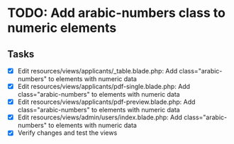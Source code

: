 # TODO: Add arabic-numbers class to numeric <td> elements

## Tasks
- [x] Edit resources/views/applicants/_table.blade.php: Add class="arabic-numbers" to <td> elements with numeric data
- [x] Edit resources/views/applicants/pdf-single.blade.php: Add class="arabic-numbers" to <td> elements with numeric data
- [x] Edit resources/views/applicants/pdf-preview.blade.php: Add class="arabic-numbers" to <td> elements with numeric data
- [x] Edit resources/views/admin/users/index.blade.php: Add class="arabic-numbers" to <td> elements with numeric data
- [x] Verify changes and test the views
